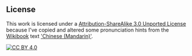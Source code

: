 ## License

This work is licensed under a
[Attribution-ShareAlike 3.0 Unported License][cc-by-sa] because I've copied and altered some pronunciation hints from the [Wikibook](https://en.wikibooks.org/) text ['Chinese (Mandarin)'](https://en.wikibooks.org/wiki/Chinese_(Mandarin)). 

[![CC BY 4.0][cc-by-sa-image]][cc-by-sa]

[cc-by-sa]: https://creativecommons.org/licenses/by-sa/3.0/
[cc-by-sa-image]: https://licensebuttons.net/l/by-sa/3.0/88x31.png
